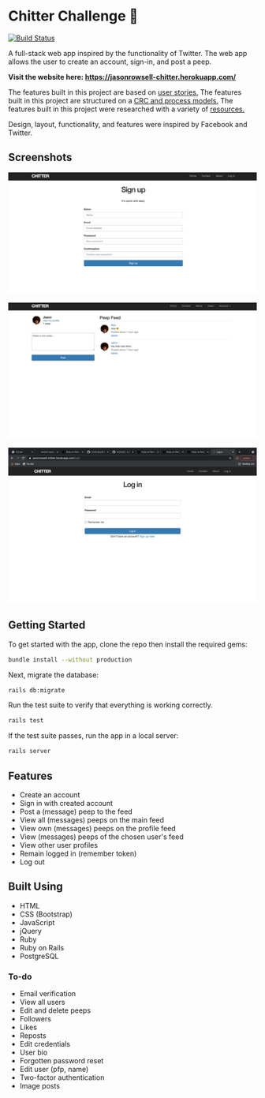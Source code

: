 # Chitter Challenge 🦜

[![Build Status](https://travis-ci.org/jasonrowsell/chitter-challenge.svg?branch=master)](https://travis-ci.org/jasonrowsell/chitter-challenge)

A full-stack web app inspired by the functionality of Twitter. The web app allows the user to create an account, sign-in, and post a peep.

**Visit the website here: https://jasonrowsell-chitter.herokuapp.com/**

The features built in this project are based on [user stories.](./resources/user_stories.md)
The features built in this project are structured on a [CRC and process models.](./resources/plan.md)
The features built in this project were researched with a variety of [resources.](./resources/resources.md)

Design, layout, functionality, and features were inspired by Facebook and Twitter.

## Screenshots

![Sign-up](resources/signup.png)

![Feed](resources/feed.png)

![Login](resources/login.png)

## Getting Started

To get started with the app, clone the repo then install the required gems:

```sh
bundle install --without production
```

Next, migrate the database:

```sh
rails db:migrate
```

Run the test suite to verify that everything is working correctly.

```sh
rails test
```

If the test suite passes, run the app in a local server:

```sh
rails server
```

## Features

- Create an account
- Sign in with created account
- Post a (message) peep to the feed
- View all (messages) peeps on the main feed
- View own (messages) peeps on the profile feed
- View (messages) peeps of the chosen user's feed
- View other user profiles
- Remain logged in (remember token)
- Log out

## Built Using

- HTML
- CSS (Bootstrap)
- JavaScript
- jQuery
- Ruby
- Ruby on Rails
- PostgreSQL

### To-do

- Email verification
- View all users
- Edit and delete peeps
- Followers
- Likes
- Reposts
- Edit credentials
- User bio
- Forgotten password reset
- Edit user (pfp, name)
- Two-factor authentication
- Image posts
